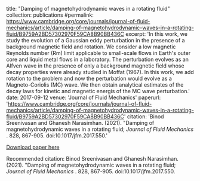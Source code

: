 title: "Damping of magnetohydrodynamic waves in a rotating fluid"
collection: publications
#permalink: https://www.cambridge.org/core/journals/journal-of-fluid-mechanics/article/damping-of-magnetohydrodynamic-waves-in-a-rotating-fluid/B9759A2BD57302970F59CA8B90BB436C
excerpt: 'In this work, we study the evolution of a Gaussian eddy perturbation in the presence of a background magnetic field and rotation. We consider a low magnetic Reynolds number (Rm) limit applicable to small-scale flows in Earth's outer core and liquid metal flows in a laboratory. The perturbation evolves as an Alfven wave in the presence of only a background magnetic field whose decay properties were already studied in Moffat (1967). In this work, we add rotation to the problem and now the perturbation would evolve as a Magneto-Coriolis (MC) wave. We then obtain analytical estimates of the decay laws for kinetic and magnetic energis of the MC wave perturbation.'
date: 2017-09-12
venue: 'Journal of Fluid Mechanics'
paperurl: 'https://www.cambridge.org/core/journals/journal-of-fluid-mechanics/article/damping-of-magnetohydrodynamic-waves-in-a-rotating-fluid/B9759A2BD57302970F59CA8B90BB436C'
citation: 'Binod Sreenivasan and Ghanesh Narasimhan. (2021). &quot;Damping of magnetohydrodynamic waves in a rotating fluid; <i> Journal of Fluid Mechanics </i>. 828, 867-905. doi:10.1017/jfm.2017.550.'

[Download paper here](https://www.cambridge.org/core/journals/journal-of-fluid-mechanics/article/damping-of-magnetohydrodynamic-waves-in-a-rotating-fluid/B9759A2BD57302970F59CA8B90BB436C)

Recommended citation: Binod Sreenivasan and Ghanesh Narasimhan. (2021). &quot;Damping of magnetohydrodynamic waves in a rotating fluid; <i> Journal of Fluid Mechanics </i>. 828, 867-905. doi:10.1017/jfm.2017.550.
